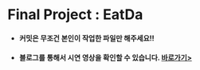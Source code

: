 <h1>Final Project : EatDa</h1>
<ul>
  <li><h4>커밋은 무조건 본인이 작업한 파일만 해주세요!!</h4></li>
  <li><h4>블로그를 통해서 시연 영상을 확인할 수 있습니다. <a href="https://blog.naver.com/kangactor123/222612643539">바로가기></a></h4></li>
</ul>
